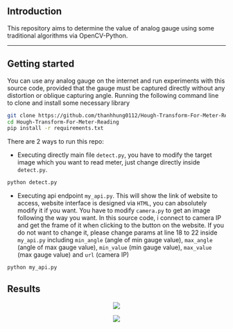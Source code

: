 ## Introduction
This repository aims to determine the value of analog gauge using some traditional algorithms via OpenCV-Python.

---
## Getting started
You can use any analog gauge on the internet and run experiments with this source code, provided that the gauge must be captured directly without any distortion or oblique capturing angle.
Running the following command line to clone and install some necessary library
```bash
git clone https://github.com/thanhhung0112/Hough-Transform-For-Meter-Reading.git
cd Hough-Transform-For-Meter-Reading
pip install -r requirements.txt
```

There are 2 ways to run this repo:
* Executing directly main file `detect.py`, you have to modify the target image which you want to read meter, just change directly inside `detect.py`.
```bash
python detect.py
```
* Executing api endpoint `my_api.py`. This will show the link of website to access, website interface is designed via `HTML`, you can absolutely modify it if you want. You have to modify `camera.py` to get an image following the way you want. In this source code, i connect to camera IP and get the frame of it when clicking to the button on the website. If you do not want to change it, please change params at line 18 to 22 inside `my_api.py` including `min_angle` (angle of min gauge value), `max_angle` (angle of max gauge value), `min_value` (min gauge value), `max_value` (max gauge value) and `url` (camera IP)
```bash
python my_api.py
```
## Results
<p align="center">
  <img src="https://github.com/thanhhung0112/Hough-Transform-For-Meter-Reading/assets/79474374/5cb34391-2bb7-453b-893d-575d5f1f1ce0">
</p>
<p align="center">
  <img src="https://github.com/thanhhung0112/Hough-Transform-For-Meter-Reading/assets/79474374/d803852c-b789-4f38-be6c-c603d19bfde0">
</p>


